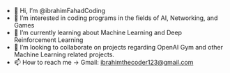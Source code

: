 - 👋 Hi, I’m @ibrahimFahadCoding
- 👀 I’m interested in coding programs in the fields of AI, Networking, and Games 
- 🌱 I’m currently learning about Machine Learning and Deep Reinforcement Learning
- 💞️ I’m looking to collaborate on projects regarding OpenAI Gym and other Machine Learning related projects.
- 📫 How to reach me -> Gmail: ibrahimthecoder123@gmail.com

<!---
ibrahimFahadCoding/ibrahimFahadCoding is a ✨ special ✨ repository because its `README.md` (this file) appears on your GitHub profile.
You can click the Preview link to take a look at your changes.
--->
